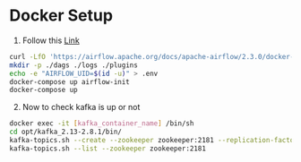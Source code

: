 # Docker Setup


1. Follow this [Link](https://airflow.apache.org/docs/apache-airflow/stable/start/docker.html#docker-compose-env-variables)
```bash
curl -LfO 'https://airflow.apache.org/docs/apache-airflow/2.3.0/docker-compose.yaml'
mkdir -p ./dags ./logs ./plugins
echo -e "AIRFLOW_UID=$(id -u)" > .env
docker-compose up airflow-init
docker-compose up
```
2. Now to check kafka is up or not

```bash
docker exec -it [kafka_container_name] /bin/sh
cd opt/kafka_2.13-2.8.1/bin/
kafka-topics.sh --create --zookeeper zookeeper:2181 --replication-factor 1 --partitions 1 --topic first_kafka_topic
kafka-topics.sh --list --zookeeper zookeeper:2181
```